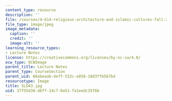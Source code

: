 ```yaml
---
content_type: resource
description: ''
file: /courses/4-614-religious-architecture-and-islamic-cultures-fall-2002/37f55d38d6ff14c70a51fa1eedc35f6b_SLD43.jpg
file_type: image/jpeg
image_metadata:
  caption: ''
  credit: ''
  image-alt: ''
learning_resource_types:
- Lecture Notes
license: https://creativecommons.org/licenses/by-nc-sa/4.0/
ocw_type: OCWImage
parent_title: Lecture Notes
parent_type: CourseSection
parent_uid: 68abeaab-4eff-532c-e858-18d3ffb567bd
resourcetype: Image
title: SLD43.jpg
uid: 37f55d38-d6ff-14c7-0a51-fa1eedc35f6b
---
```

